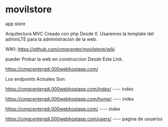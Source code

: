 # movilstore
app store

Arquitectura MVC Creado con php Desde 0.
Usaremos la template del adminLTE para la administracion de la web.

WIKI:
https://github.com/cmgcenter/movilstore/wiki

pueder Probar la web en construccion Desde Este Link.


https://cmgcentergdi.000webhostapp.com/

Los endpoints Actuales Son:

https://cmgcentergdi.000webhostapp.com/index/   ---- index

https://cmgcentergdi.000webhostapp.com/home/   ---- index

https://cmgcentergdi.000webhostapp.com/   ---- index

https://cmgcentergdi.000webhostapp.com/users/   ---- pagina de usuarios
